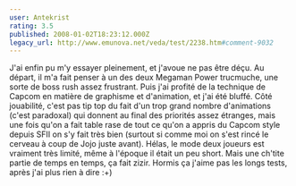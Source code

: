 ```yaml
---
user: Antekrist
rating: 3.5
published: 2008-01-02T18:23:12.000Z
legacy_url: http://www.emunova.net/veda/test/2238.htm#comment-9032
---
```

J'ai enfin pu m'y essayer pleinement, et j'avoue ne pas être déçu. Au départ, il m'a fait penser à un des deux Megaman Power trucmuche, une sorte de boss rush assez frustrant.
Puis j'ai profité de la technique de Capcom en matière de graphisme et d'animation, et j'ai été bluffé. Côté jouabilité, c'est pas tip top du fait d'un trop grand nombre d'animations (c'est paradoxal) qui donnent au final des priorités assez étranges, mais une fois qu'on a fait table rase de tout ce qu'on a appris du Capcom style depuis SFII on s'y fait très bien (surtout si comme moi on s'est rincé le cerveau à coup de Jojo juste avant).
Hélas, le mode deux joueurs est vraiment très limité, même à l'époque il était un peu short. Mais une ch'tite partie de temps en temps, ça fait zizir.
Hormis ça j'aime pas les longs tests, après j'ai plus rien à dire :+)